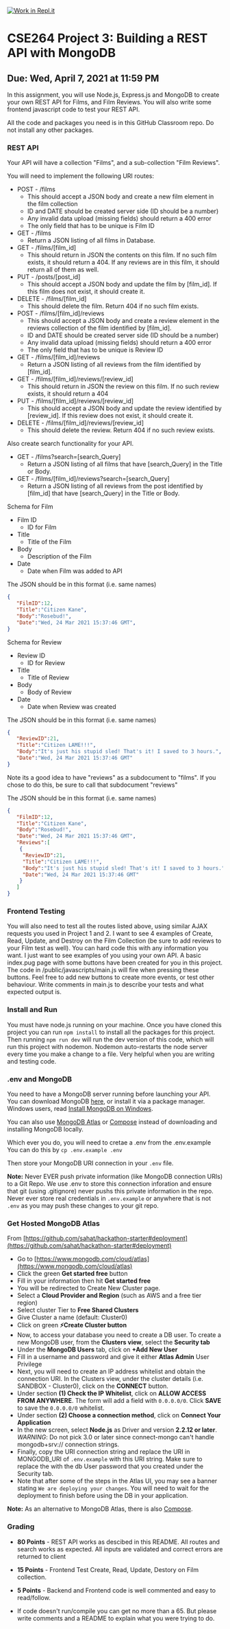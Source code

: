 [![Work in Repl.it](https://classroom.github.com/assets/work-in-replit-14baed9a392b3a25080506f3b7b6d57f295ec2978f6f33ec97e36a161684cbe9.svg)](https://classroom.github.com/online_ide?assignment_repo_id=4424594&assignment_repo_type=AssignmentRepo)
# CSE264 Project 3: Building a REST API with MongoDB
## Due: Wed, April 7, 2021 at 11:59 PM

In this assignment, you will use Node.js, Express.js and MongoDB to create your own REST API for Films, and Film Reviews. You will also write some frontend javascript code to test your REST API.

All the code and packages you need is in this GitHub Classroom repo. Do not install any other packages.

### REST API
Your API will have a collection "Films", and a sub-collection "Film Reviews".

You will need to implement the following URI routes:

* POST - /films
  * This should accept a JSON body and create a new film element in the film collection
  * ID and DATE should be created server side (ID should be a number)
  * Any invalid data upload (missing fields) should return a 400 error
  * The only field that has to be unique is Film ID
* GET - /films
  * Return a JSON listing of all films in Database.
* GET - /films/[film_id]
  * This should return in JSON the contents on this film. If no such film exists, it should return a 404. If any reviews are in this film, it should return all of them as well.
* PUT - /posts/[post_id]
  * This should accept a JSON body and update the film by [film_id]. If this film does not exist, it should create it.
* DELETE - /films/[film_id]
  * This should delete the film. Return 404 if no such film exists.
* POST - /films/[film_id]/reviews
  * This should accept a JSON body and create a review element in the reviews collection of the film identified by [film_id].
  * ID and DATE should be created server side (ID should be a number)
  * Any invalid data upload (missing fields) should return a 400 error
  * The only field that has to be unique is Review ID
* GET - /films/[film_id]/reviews
  * Return a JSON listing of all reviews from the film identified by [film_id].
* GET - /films/[film_id]/reviews/[review_id]
  * This should return in JSON the review on this film. If no such review exists, it should return a 404
* PUT - /films/[film_id]/reviews/[review_id]
  * This should accept a JSON body and update the review identified by [review_id]. If this review does not exist, it should create it.
* DELETE - /films/[film_id]/reviews/[review_id]
  * This should delete the review. Return 404 if no such review exists.

Also create search functionality for your API.
* GET - /films?search=[search_Query]
  * Return a JSON listing of all films that have [search_Query] in the Title or Body.
* GET - /films/[film_id]/reviews?search=[search_Query]
  * Return a JSON listing of all reviews from the post identified by [film_id] that have [search_Query] in the Title or Body.

Schema for Film
* Film ID
  * ID for Film
* Title
  * Title of the Film
* Body
  * Description of the Film
* Date
  * Date when Film was added to API

The JSON should be in this format (i.e. same names)
```json
{
   "FilmID":12, 
   "Title":"Citizen Kane", 
   "Body":"Rosebud!",
   "Date":"Wed, 24 Mar 2021 15:37:46 GMT",
} 
```

Schema for Review
* Review ID
  * ID for Review
* Title
  * Title of Review
* Body
  * Body of Review
* Date
  * Date when Review was created

The JSON should be in this format (i.e. same names)
```json
{
   "ReviewID":21, 
   "Title":"Citizen LAME!!!", 
   "Body":"It's just his stupid sled! That's it! I saved to 3 hours.",
   "Date":"Wed, 24 Mar 2021 15:37:46 GMT"
} 
```

Note its a good idea to have "reviews" as a subdocument to "films". If you chose to do this, be sure to call that subdocument "reviews"

The JSON should be in this format (i.e. same names)
```json
{
   "FilmID":12, 
   "Title":"Citizen Kane", 
   "Body":"Rosebud!",
   "Date":"Wed, 24 Mar 2021 15:37:46 GMT",
   "Reviews":[
    {
     "ReviewID":21, 
     "Title":"Citizen LAME!!!", 
     "Body":"It's just his stupid sled! That's it! I saved to 3 hours.",
     "Date":"Wed, 24 Mar 2021 15:37:46 GMT"
    } 
   ]
} 
```


### Frontend Testing
You will also need to test all the routes listed above, using similar AJAX requests you used in Project 1 and 2. I want to see 4 examples of Create, Read, Update, and Destroy on the Film Collection (be sure to add reviews to your Film test as well). You can hard code this with any information you want. I just want to see examples of you using your own API. A basic index.pug page with some buttons have been created for you in this project. The code in /public/javascripts/main.js will fire when pressing these buttons. Feel free to add new buttons to create more events, or test other behaviour. Write comments in main.js to describe your tests and what expected output is. 

### Install and Run
You must have node.js running on your machine. Once you have cloned this project you can run `npm install` to install all the packages for this project. Then running `npm run dev` will run the dev version of this code, which will run this project with nodemon. Nodemon auto-restarts the node server every time you make a change to a file. Very helpful when you are writing and testing code.

### .env and MongoDB
You need to have a MongoDB server running before launching your API. You can
download MongoDB [here](https://www.mongodb.com/download-center/community), or install it via a package manager.
Windows users, read [Install MongoDB on Windows](https://docs.mongodb.org/manual/tutorial/install-mongodb-on-windows/).

You can also use
[MongoDB Atlas](https://www.mongodb.com/cloud/atlas) or [Compose](https://www.compose.io/) instead of downloading and installing MongoDB locally. 

Which ever you do, you will need to cretae a .env from the .env.example 
You can do this by `cp .env.example .env`

Then store your MongoDB URI connection in your  `.env` file.

**Note:** Never EVER push private information (like MongoDB connection URIs) to a Git Repo. We use .env to store this connection inforation and ensure that git (using .gitignore) never pushs this private information in the repo. Never ever store real credentials in `.env.example` or anywhere that is not `.env` as you may push these changes to your git repo.

### Get Hosted MongoDB Atlas

From [https://github.com/sahat/hackathon-starter#deployment](https://github.com/sahat/hackathon-starter#deployment)

- Go to [https://www.mongodb.com/cloud/atlas](https://www.mongodb.com/cloud/atlas)
- Click the green **Get started free** button
- Fill in your information then hit **Get started free**
- You will be redirected to Create New Cluster page.
- Select a **Cloud Provider and Region** (such as AWS and a free tier region)
- Select cluster Tier to **Free Shared Clusters**
- Give Cluster a name (default: Cluster0)
- Click on green **:zap:Create Cluster button**
- Now, to access your database you need to create a DB user. To create a new MongoDB user, from the **Clusters view**, select the **Security tab**
- Under the **MongoDB Users** tab, click on **+Add New User**
- Fill in a username and password and give it either **Atlas Admin** User Privilege
- Next, you will need to create an IP address whitelist and obtain the connection URI.  In the Clusters view, under the cluster details (i.e. SANDBOX - Cluster0), click on the **CONNECT** button.
- Under section **(1) Check the IP Whitelist**, click on **ALLOW ACCESS FROM ANYWHERE**. The form will add a field with `0.0.0.0/0`.  Click **SAVE** to save the `0.0.0.0/0` whitelist.
- Under section **(2) Choose a connection method**, click on **Connect Your Application**
- In the new screen, select **Node.js** as Driver and version **2.2.12 or later**. _*WARNING*_: Do not pick 3.0 or later since connect-mongo can't handle mongodb+srv:// connection strings.
- Finally, copy the URI connection string and replace the URI in MONGODB_URI of `.env.example` with this URI string.  Make sure to replace the <PASSWORD> with the db User password that you created under the Security tab.
- Note that after some of the steps in the Atlas UI, you may see a banner stating `We are deploying your changes`.  You will need to wait for the deployment to finish before using the DB in your application.


**Note:** As an alternative to MongoDB Atlas, there is also [Compose](https://www.compose.io/).

### Grading
* **80 Points** - REST API works as descibed in this README. All routes and search works as expected. All inputs are validated and correct errors are returned to client
* **15 Points** - Frontend Test Create, Read, Update, Destory on Film collection.
* **5 Points** - Backend and Frontend code is well commented and easy to read/follow.

* If code doesn't run/compile you can get no more than a 65. But please write comments and a README to explain what you were trying to do. 


